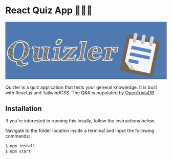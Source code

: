 # React Quiz App 👨🏽‍🏫

![Quizler Logo](./public/images/markdown.png)

Quizler is a quiz application that tests your general knowledge. It is built with React.js and TailwindCSS. The Q&A is populated by [OpenTriviaDB](https://opentdb.com/).

## Installation

If you're interested in running this locally, follow the instructions below.

Navigate to the folder location inside a terminal and input the following commands:

```sh
$ npm install
$ npm start
```
